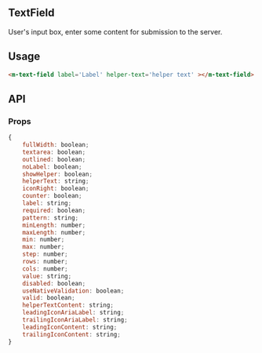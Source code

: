 ## TextField 

User's input box, enter some content for submission to the server.

## Usage

```html
<m-text-field label='Label' helper-text='helper text' ></m-text-field>
```


## API

### Props

```jsx
{
    fullWidth: boolean;
    textarea: boolean;
    outlined: boolean;
    noLabel: boolean;
    showHelper: boolean;
    helperText: string;
    iconRight: boolean;
    counter: boolean;
    label: string;
    required: boolean;
    pattern: string;
    minLength: number;
    maxLength: number;
    min: number;
    max: number;
    step: number;
    rows: number;
    cols: number;
    value: string;
    disabled: boolean;
    useNativeValidation: boolean;
    valid: boolean;
    helperTextContent: string;
    leadingIconAriaLabel: string;
    trailingIconAriaLabel: string;
    leadingIconContent: string;
    trailingIconContent: string;
}
```